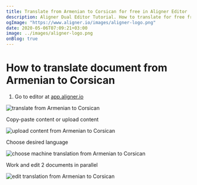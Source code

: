 ```yaml
---
title: Translate from Armenian to Corsican for free in Aligner Editor
description: Aligner Dual Editor Tutorial. How to translate for free from Armenian to Corsican. Aligner is multilingual document management platform. 
ogImage: "https://www.aligner.io/images/aligner-logo.png"
date: 2020-05-06T07:09:21+03:00
image: ../images/aligner-logo.png
onBlog: true
---
```


# How to translate document from Armenian to Corsican

1. Go to editor at [app.aligner.io](https://app.aligner.io "Aligner App web page")

![translate from Armenian to Corsican](../aligner-blank-editor.png "translate from Armenian to Corsican")

Copy-paste content or upload content

![upload content from Armenian to Corsican](../aligner-uploaded-document.png "upload content from Armenian to Corsican")

Choose desired language

![choose machine translation from Armenian to Corsican](../aligner-language-dropdown.png "choose machine translation from Armenian to Corsican")

Work and edit 2 documents in parallel

![edit translation from Armenian to Corsican](../aligner-double-sitded-editor.png "edit translation from Armenian to Corsican")

